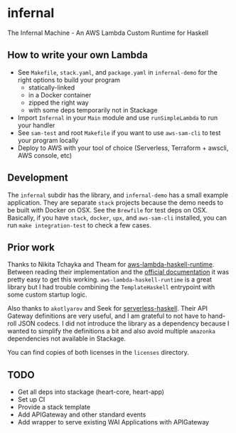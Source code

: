 # infernal

The Infernal Machine - An AWS Lambda Custom Runtime for Haskell

## How to write your own Lambda

* See `Makefile`, `stack.yaml`, and `package.yaml` in `infernal-demo` for the right options to build your program
  * statically-linked
  * in a Docker container
  * zipped the right way
  * with some deps temporarily not in Stackage
* Import `Infernal` in your `Main` module and use `runSimpleLambda` to run your handler
* See `sam-test` and root `Makefile` if you want to use `aws-sam-cli` to test your program locally
* Deploy to AWS with your tool of choice (Serverless, Terraform + awscli, AWS console, etc)

## Development

The `infernal` subdir has the library, and `infernal-demo` has a small example application. They are separate `stack` projects because the demo
needs to be built with Docker on OSX. See the `Brewfile` for test deps on OSX. Basically, if you have `stack`, `docker`, `upx`, and `aws-sam-cli`
installed, you can run `make integration-test` to check a few cases.

## Prior work

Thanks to Nikita Tchayka and Theam for [aws-lambda-haskell-runtime](http://hackage.haskell.org/package/aws-lambda-haskell-runtime).
Between reading their implementation and the [official documentation](https://docs.aws.amazon.com/lambda/latest/dg/runtimes-custom.html#runtimes-custom-build)
it was pretty easy to get this working. `aws-lambda-haskell-runtime` is a great library but I had trouble combining the `TemplateHaskell` entrypoint
with some custom startup logic.

Also thanks to `akotlyarov` and Seek for [serverless-haskell](https://hackage.haskell.org/package/serverless-haskell). Their API Gateway definitions are
very useful, and I am grateful to not have to hand-roll JSON codecs. I did not introduce the library as a dependency because I wanted to simplify the
definitions a bit and also avoid multiple `amazonka` dependencies not available in Stackage.

You can find copies of both licenses in the `licenses` directory.

## TODO

* Get all deps into stackage (heart-core, heart-app)
* Set up CI
* Provide a stack template
* Add APIGateway and other standard events
* Add wrapper to serve existing WAI Applications with APIGateway
